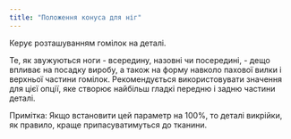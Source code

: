 ```yaml
---
title: "Положення конуса для ніг"
---
```


Керує розташуванням гомілок на деталі.

Те, як звужуються ноги - всередину, назовні чи посередині, - дещо впливає на посадку виробу, а також на форму навколо пахової вилки і верхньої частини гомілок. Рекомендується використовувати значення для цієї опції, яке створює найбільш гладкі передню і задню частини деталі.

Примітка: Якщо встановити цей параметр на 100%, то деталі викрійки, як правило, краще припасуватимуться до тканини.
